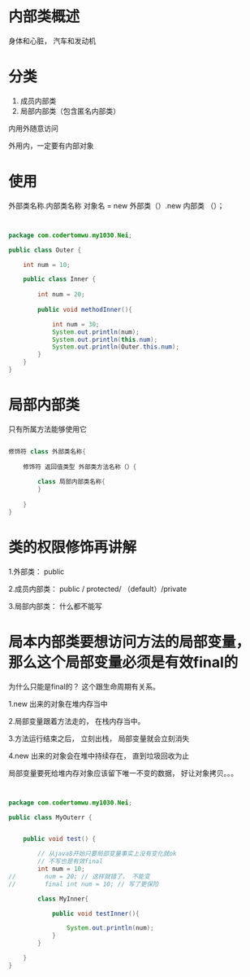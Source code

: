 # 内部类概述



身体和心脏，  汽车和发动机





# 分类

1. 成员内部类
2. 局部内部类（包含匿名内部类）



内用外随意访问

外用内，一定要有内部对象



# 使用

外部类名称.内部类名称 对象名 = new 外部类（）.new 内部类 （）；







```java


package com.codertomwu.my1030.Nei;

public class Outer {

    int num = 10;

    public class Inner {
        
        int num = 20;
        
        public void methodInner(){

            int num = 30;
            System.out.println(num);
            System.out.println(this.num);
            System.out.println(Outer.this.num);
        }
    }
}


```







# 局部内部类

只有所属方法能够使用它

```java

修饰符 class 外部类名称{
 
    修饰符 返回值类型 外部类方法名称（）{
    
        class 局部内部类名称{
        }
    
    }
}


```





# 类的权限修饰再讲解



1.外部类： public

2.成员内部类： public / protected/ （default）/private

3.局部内部类： 什么都不能写





# 局本内部类要想访问方法的局部变量， 那么这个局部变量必须是有效final的



为什么只能是final的？ 这个跟生命周期有关系。

1.new 出来的对象在堆内存当中

2.局部变量跟着方法走的， 在栈内存当中。

3.方法运行结束之后， 立刻出栈， 局部变量就会立刻消失

4.new 出来的对象会在堆中持续存在， 直到垃圾回收为止



局部变量要死给堆内存对象应该留下唯一不变的数据， 好让对象拷贝。。。

```java


package com.codertomwu.my1030.Nei;

public class MyOuterr {


    public void test() {

        // 从java8开始只要局部变量事实上没有变化就ok
        // 不写也是有效final
        int num = 10;
//        num = 20; // 这样就错了， 不能变
//        final int num = 10; // 写了更保险

        class MyInner{

            public void testInner(){

                System.out.println(num);
            }
        }

    }
}


```

